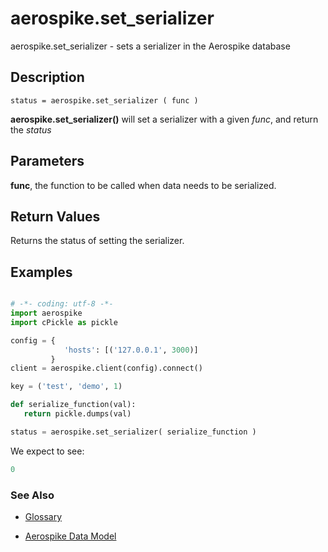 
# aerospike.set_serializer

aerospike.set_serializer - sets a serializer in the Aerospike database

## Description

```
status = aerospike.set_serializer ( func )

```

**aerospike.set_serializer()** will set a serializer with a given *func*, and return the *status*

## Parameters

**func**, the function to be called when data needs to be serialized.

## Return Values
Returns the status of setting the serializer.

## Examples

```python

# -*- coding: utf-8 -*-
import aerospike
import cPickle as pickle

config = {
            'hosts': [('127.0.0.1', 3000)]
         }
client = aerospike.client(config).connect()

key = ('test', 'demo', 1)

def serialize_function(val):
   return pickle.dumps(val)

status = aerospike.set_serializer( serialize_function )

```

We expect to see:

```python
0
```



### See Also



- [Glossary](http://www.aerospike.com/docs/guide/glossary.html)

- [Aerospike Data Model](http://www.aerospike.com/docs/architecture/data-model.html)

